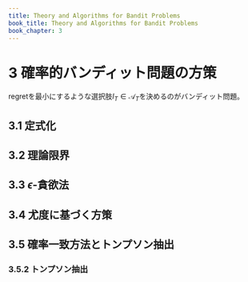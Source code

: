 ```yaml
---
title: Theory and Algorithms for Bandit Problems
book_title: Theory and Algorithms for Bandit Problems
book_chapter: 3
---
```


# 3 確率的バンディット問題の方策

regretを最小にするような選択肢$I_{T} \in \mathcal{A}_{T}$を決めるのがバンディット問題。


## 3.1 定式化

## 3.2 理論限界

## 3.3 $\epsilon$-貪欲法

## 3.4 尤度に基づく方策

## 3.5 確率一致方法とトンプソン抽出

### 3.5.2 トンプソン抽出


